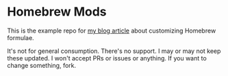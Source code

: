# Homebrew Mods

This is the example repo for [my blog article](https://www.paraesthesia.com/archive/2023/09/28/hosting-customized-homebrew-formulae/) about customizing Homebrew formulae.

It's not for general consumption. There's no support. I may or may not keep these updated. I won't accept PRs or issues or anything. If you want to change something, fork.
